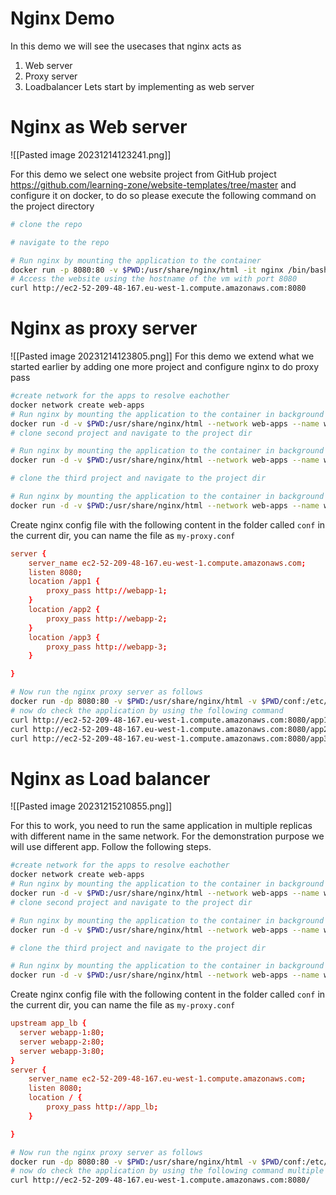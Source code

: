 # Nginx Demo 
In this demo we will see the usecases that nginx acts as 
1.  Web server
2. Proxy server
3. Loadbalancer
Lets start by implementing as web server
# Nginx as Web server
![[Pasted image 20231214123241.png]]

For this demo we select one website project from GitHub project https://github.com/learning-zone/website-templates/tree/master and configure it on docker, to do so please execute the following command on the project directory 

```bash
# clone the repo

# navigate to the repo

# Run nginx by mounting the application to the container
docker run -p 8080:80 -v $PWD:/usr/share/nginx/html -it nginx /bin/bash
# Access the website using the hostname of the vm with port 8080
curl http://ec2-52-209-48-167.eu-west-1.compute.amazonaws.com:8080
```

# Nginx as proxy server
![[Pasted image 20231214123805.png]]
For this demo we extend what we started earlier by adding one more project and configure nginx to do proxy pass
```bash
#create network for the apps to resolve eachother
docker network create web-apps
# Run nginx by mounting the application to the container in background mode
docker run -d -v $PWD:/usr/share/nginx/html --network web-apps --name webapp-1 nginx
# clone second project and navigate to the project dir

# Run nginx by mounting the application to the container in background mode
docker run -d -v $PWD:/usr/share/nginx/html --network web-apps --name webapp-2 nginx

# clone the third project and navigate to the project dir

# Run nginx by mounting the application to the container in background mode
docker run -d -v $PWD:/usr/share/nginx/html --network web-apps --name webapp-3 nginx
```
Create nginx config file with the following content in the folder called `conf` in the current dir, you can name the file as `my-proxy.conf`

```conf
server {
	server_name ec2-52-209-48-167.eu-west-1.compute.amazonaws.com;
	listen 8080;
	location /app1 {
		proxy_pass http://webapp-1;
	}
	location /app2 {
		proxy_pass http://webapp-2;
	}
	location /app3 {
		proxy_pass http://webapp-3;
	}

}
```


```bash
# Now run the nginx proxy server as follows
docker run -dp 8080:80 -v $PWD:/usr/share/nginx/html -v $PWD/conf:/etc/nginx/conf.d --network web-apps --name webapp-3 nginx
# now do check the application by using the following command
curl http://ec2-52-209-48-167.eu-west-1.compute.amazonaws.com:8080/app1
curl http://ec2-52-209-48-167.eu-west-1.compute.amazonaws.com:8080/app2
curl http://ec2-52-209-48-167.eu-west-1.compute.amazonaws.com:8080/app3
```

# Nginx as Load balancer
![[Pasted image 20231215210855.png]]

For this to work, you need to run the same application in multiple replicas with different name in the same network. For the demonstration purpose we will use different app. Follow the following steps.

```bash
#create network for the apps to resolve eachother
docker network create web-apps
# Run nginx by mounting the application to the container in background mode
docker run -d -v $PWD:/usr/share/nginx/html --network web-apps --name webapp-1 nginx
# clone second project and navigate to the project dir

# Run nginx by mounting the application to the container in background mode
docker run -d -v $PWD:/usr/share/nginx/html --network web-apps --name webapp-2 nginx

# clone the third project and navigate to the project dir

# Run nginx by mounting the application to the container in background mode
docker run -d -v $PWD:/usr/share/nginx/html --network web-apps --name webapp-3 nginx
```

Create nginx config file with the following content in the folder called `conf` in the current dir, you can name the file as `my-proxy.conf`

```conf
upstream app_lb {
  server webapp-1:80;
  server webapp-2:80;
  server webapp-3:80;
}
server {
	server_name ec2-52-209-48-167.eu-west-1.compute.amazonaws.com;
	listen 8080;
	location / {
		proxy_pass http://app_lb;
	}

}
```


```bash
# Now run the nginx proxy server as follows
docker run -dp 8080:80 -v $PWD:/usr/share/nginx/html -v $PWD/conf:/etc/nginx/conf.d --network web-apps --name webapp-3 nginx
# now do check the application by using the following command multiple times you should see differnet response now and then
curl http://ec2-52-209-48-167.eu-west-1.compute.amazonaws.com:8080/
```
